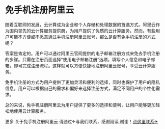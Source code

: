 # 免手机注册阿里云

随着互联网的发展，云计算成为企业和个人存储和处理数据的首选方式。阿里云作为国内领先的云计算服务提供商，为用户提供了优质的云计算服务。然而，有些用户可能不方便或不愿意通过手机注册阿里云账号，那么是否有免手机注册的方式呢？

答案是肯定的。用户可以通过阿里云官网提供的电子邮箱注册方式来免去手机注册的步骤。只需在注册页面选择“使用电子邮箱注册”选项，填写个人信息和电子邮箱，即可完成注册流程。这样就可以方便快捷地注册阿里云账号，享受云计算服务。

免手机注册的方式为用户提供了更加灵活和便利的选择，同时也保护了用户的隐私信息。用户可以根据自己的需求和偏好来选择注册方式，满足不同用户的个性化需求。

总的来说，免手机注册阿里云为用户提供了更多的选择和便利，让用户能够更加轻松地使用云计算服务。

更多 关于免手机注册阿里云 请通过✈与我们联系，感谢阅读,谢谢！[点这里联系✈](https://acc.k02.cc)